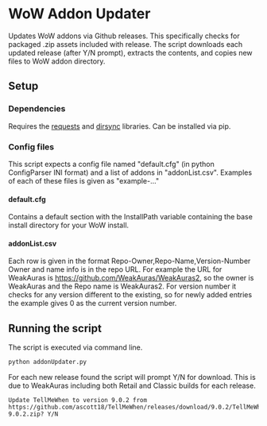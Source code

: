 # WoW Addon Updater

Updates WoW addons via Github releases.  This specifically checks for packaged .zip assets included with release.  The script downloads each updated release (after Y/N prompt), extracts the contents, and copies new files to WoW addon directory.

## Setup

### Dependencies

Requires the [requests](https://pypi.org/project/requests/) and [dirsync](https://pypi.org/project/dirsync/) libraries. Can be installed via pip.  

### Config files

This script expects a config file named "default.cfg" (in python ConfigParser INI format) and a list of addons in "addonList.csv". Examples of each of these files is given as "example-..."

#### default.cfg

Contains a default section with the InstallPath variable containing the base install directory for your WoW install.

#### addonList.csv

Each row is given in the format Repo-Owner,Repo-Name,Version-Number  
Owner and name info is in the repo URL. For example the URL for WeakAuras is https://github.com/WeakAuras/WeakAuras2, so the owner is WeakAuras and the Repo name is WeakAuras2.  For version number it checks for any version different to the existing, so for newly added entries the example gives 0 as the current version number.

## Running the script

The script is executed via command line.  
```bash
python addonUpdater.py
```
For each new release found the script will prompt Y/N for download.  This is due to WeakAuras including both Retail and Classic builds for each release.  
```
Update TellMeWhen to version 9.0.2 from https://github.com/ascott18/TellMeWhen/releases/download/9.0.2/TellMeWhen-9.0.2.zip? Y/N
```